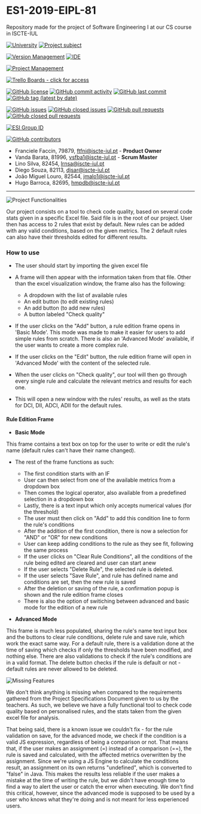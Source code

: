# ES1-2019-EIPL-81
Repository made for the project of Software Engineering I at our CS course in ISCTE-IUL

[![University](https://img.shields.io/badge/University-ISCTE--IUL-blue?style=for-the-badge)](https://www.iscte-iul.pt/)
[![Project subject](https://img.shields.io/badge/Subject-Software%20Engineering%20I-green?style=for-the-badge)](https://fenix.iscte-iul.pt/disciplinas/l5105-1/2019-2020/1-semestre)

[![Version Management](https://img.shields.io/badge/Version%20Management-Git-red?logo=git&style=for-the-badge)](https://github.com/vsfba1-iscteiul/ES1-2019-EIPL-81)
[![IDE](https://img.shields.io/badge/IDE-Eclipse-4c1094?style=for-the-badge&logo=eclipse)](https://www.eclipse.org/)

[![Project Management](https://img.shields.io/badge/Project%20Management-Trello-blue?logo=trello&style=for-the-badge)](https://trello.com/esieipl81)

[![Trello Boards - click for access](https://img.shields.io/badge/Trello-Boards-blue?logo=trello&style=for-the-badge)](https://trello.com/esieipl81)

[![GitHub license](https://img.shields.io/github/license/vsfba1-iscteiul/ES1-2019-EIPL-81)](https://github.com/vsfba1-iscteiul/ES1-2019-EIPL-81/blob/master/LICENSE)
[![GitHub commit activity](https://img.shields.io/github/commit-activity/w/vsfba1-iscteiul/ES1-2019-EIPL-81)](https://github.com/vsfba1-iscteiul/ES1-2019-EIPL-81/commits/master)
[![GitHub last commit](https://img.shields.io/github/last-commit/vsfba1-iscteiul/ES1-2019-EIPL-81)](https://github.com/vsfba1-iscteiul/ES1-2019-EIPL-81/commits/master)
[![GitHub tag (latest by date)](https://img.shields.io/github/v/tag/vsfba1-iscteiul/ES1-2019-EIPL-81)](https://github.com/vsfba1-iscteiul/ES1-2019-EIPL-81/tags)

[![GitHub issues](https://img.shields.io/github/issues/vsfba1-iscteiul/ES1-2019-EIPL-81)](https://github.com/vsfba1-iscteiul/ES1-2019-EIPL-81/issues?q=is%3Aopen+is%3Aissue)
[![GitHub closed issues](https://img.shields.io/github/issues-closed/vsfba1-iscteiul/ES1-2019-EIPL-81)](https://github.com/vsfba1-iscteiul/ES1-2019-EIPL-81/issues?q=is%3Aissue+is%3Aclosed)
[![GitHub pull requests](https://img.shields.io/github/issues-pr/vsfba1-iscteiul/ES1-2019-EIPL-81)](https://github.com/vsfba1-iscteiul/ES1-2019-EIPL-81/pulls)
[![GitHub closed pull requests](https://img.shields.io/github/issues-pr-closed/vsfba1-iscteiul/ES1-2019-EIPL-81)](https://github.com/vsfba1-iscteiul/ES1-2019-EIPL-81/pulls?q=is%3Apr+is%3Aclosed)

[![ESI Group ID](https://img.shields.io/badge/Group-EI--PL%2081-82a1bf?style=for-the-badge)](https://trello.com/esieipl81)

[![GitHub contributors](https://img.shields.io/github/contributors/vsfba1-iscteiul/ES1-2019-EIPL-81?style=for-the-badge&logo=github)](https://github.com/vsfba1-iscteiul/ES1-2019-EIPL-81/graphs/contributors)
* Franciele Faccin, 79879, ftfni@iscte-iul.pt - **Product Owner**
* Vanda Barata, 81996, vsfba1@iscte-iul.pt - **Scrum Master**
* Lino Silva, 82454, lrnsa@iscte-iul.pt
* Diego Souza, 82113, djsar@iscte-iul.pt
* João Miguel Louro, 82544, jmalo1@iscte-iul.pt
* Hugo Barroca, 82695, hmpdb@iscte-iul.pt
_____

![Project Functionalities](https://img.shields.io/badge/Project-Functionalities-green?style=for-the-badge&logo=read-the-docs)

Our project consists on a tool to check code quality, based on several code stats given in a specific Excel file. Said file is in the root of our project. User then has access to 2 rules that exist by default. New rules can be added with any valid conditions, based on the given metrics. The 2 default rules can also have their thresholds edited for different results.


### How to use
* The user should start by importing the given excel file

* A frame will then appear with the information taken from that file. 
Other than the excel visualization window, the frame also has the following:
    * A dropdown with the list of available rules
    * An edit button (to edit existing rules)
    * An add button (to add new rules)
    * A button labeled "Check quality"
    
* If the user clicks on the "Add" button, a rule edition frame opens in 'Basic Mode'. This mode was made to make it easier for users to add simple rules from scratch. There is also an 'Advanced Mode' available, if the user wants to create a more complex rule.
* If the user clicks on the "Edit" button, the rule edition frame will open in 'Advanced Mode' with the content of the selected rule.
* When the user clicks on "Check quality", our tool will then go through every single rule and calculate the relevant metrics and results for each one. 
* This will open a new window with the rules' results, as well as the stats for DCI, DII, ADCI, ADII for the default rules.

#### Rule Edition Frame
* **Basic Mode**

This frame contains a text box on top for the user to write or edit the rule's name (default rules can't have their name changed).
* The rest of the frame functions as such:
    * The first condition starts with an IF
    * User can then select from one of the available metrics from a dropdown box
    * Then comes the logical operator, also available from a predefined selection in a dropdown box
    * Lastly, there is a text input which only accepts numerical values (for the threshold)
    * The user must then click on "Add" to add this condition line to form the rule's conditions
    * After the addition of the first condition, there is now a selection for "AND" or "OR" for new conditions
    * User can keep adding conditions to the rule as they see fit, following the same process
    * If the user clicks on "Clear Rule Conditions", all the conditions of the rule being edited are cleared and user can start anew
    * If the user selects "Delete Rule", the selected rule is deleted. 
    * If the user selects "Save Rule", and rule has defined name and conditions are set, then the new rule is saved
    * After the deletion or saving of the rule, a confirmation popup is shown and the rule edition frame closes
    * There is also the option of switiching between advanced and basic mode for the edition of a new rule


* **Advanced Mode**

This frame is much less populated, sharing the rule's name text input box and the buttons to clear rule conditions, delete rule and save rule, which work the exact same way. For a default rule, there is a validation done at the time of saving which checks if only the thresholds have been modified, and nothing else. There are also validations to check if the rule's conditions are in a valid format. 
The delete button checks if the rule is default or not - default rules are never allowed to be deleted.


![Missing Features](https://img.shields.io/badge/Project-Missing%20features-red?style=for-the-badge&logo=read-the-docs)

We don't think anything is missing when compared to the requirements gathered from the Project Specifications Document given to us by the teachers. As such, we believe we have a fully functional tool to check code quality based on personalised rules, and the stats taken from the given excel file for analysis.

That being said, there is a known issue we couldn't fix - for the rule validation on save, for the advanced mode, we check if the condition is a valid JS expression, regardless of being a comparison or not. That means that, if the user makes an assignment (=) instead of a comparison (==), the rule is saved and calculated, with the affected metrics overwritten by the assignment. 
Since we're using a JS Engine to calculate the conditions result, an assignment on its own returns "undefined", which is converted to "false" in Java. This makes the results less reliable if the user makes a mistake at the time of writing the rule, but we didn't have enough time to find a way to alert the user or catch the error when executing.
We don't find this critical, however, since the advanced mode is supposed to be used by a user who knows what they're doing and is not meant for less experienced users.
